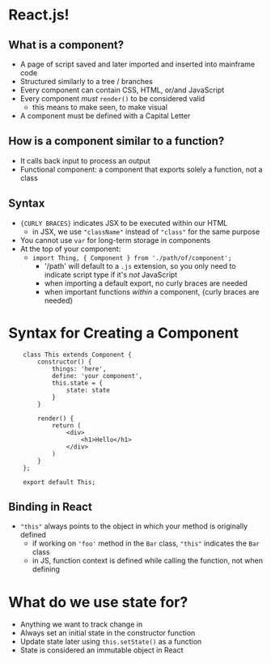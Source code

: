 # React.js! 

## What is a component?
- A page of script saved and later imported and inserted into mainframe code
- Structured similarly to a tree / branches
- Every component can contain CSS, HTML, or/and JavaScript
- Every component _must_ `render()` to be considered valid
    + this means to make seen, to make visual
- A component must be defined with a Capital Letter

## How is a component similar to a function?
- It calls back input to process an output
- Functional component: a component that exports solely a function, not a class 

## Syntax
- `{CURLY BRACES}` indicates JSX to be executed within our HTML
    + in JSX, we use `"className"` instead of `"class"` for the same purpose
- You cannot use `var` for long-term storage in components 
- At the top of your component:
    - `import Thing, { Component } from './path/of/component'; `
        + '/path' will default to a `.js` extension, so you only need to indicate script type if it's _not_ JavaScript
        + when importing a default export, no curly braces are needed
        + when important functions _within_ a component, {curly braces are needed}

# Syntax for Creating a Component

        class This extends Component {
            constructor() {
                things: 'here',
                define: 'your component',
                this.state = {
                    state: state
                }
            }
            
            render() {
                return (
                    <div>
                        <h1>Hello</h1>
                    </div>
                )
            }
        };

        export default This;

## Binding in React
- `"this"` always points to the object in which your method is originally defined
    + if working on `'foo'` method in the `Bar` class, `"this"` indicates the `Bar` class
    + in JS, function context is defined while calling the function, not when defining 

# What do we use state for?
- Anything we want to track change in
- Always set an initial state in the constructor function
- Update state later using `this.setState()` as a function
- State is considered an immutable object in React
